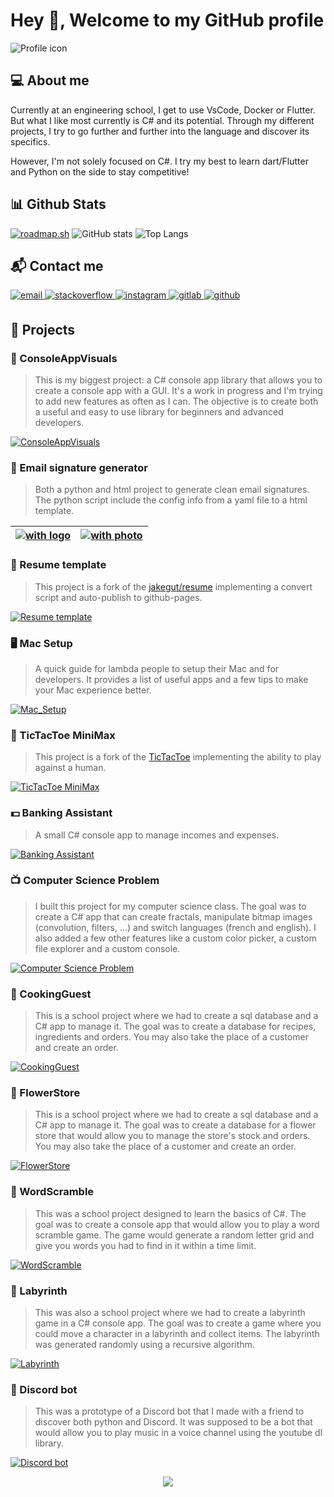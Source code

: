 # Hey 👋, Welcome to my GitHub profile

![Profile icon](ressources/profile_logo.png)
  
## 💻 About me

Currently at an engineering school, I get to use VsCode, Docker or Flutter. But what I like most currently is C# and its potential.
Through my different projects, I try to go further and further into the language and discover its specifics.

However, I'm not solely focused on C#. I try my best to learn dart/Flutter and Python on the side to stay competitive!  
  
## 📊 Github Stats

[![roadmap.sh](https://api.roadmap.sh/v1-badge/wide/64e8b055b128dce3cb755b76?variant=light&roadmaps=flutter%2Cpython%2Csql%2Cdocker)](https://roadmap.sh)
![GitHub stats](https://github-readme-stats.vercel.app/api?username=MorganKryze\&show_icons=true\&show=reviews,prs_merged,prs_merged_percentage&hide_title=true&card_width=500)
![Top Langs](https://github-readme-stats.vercel.app/api/top-langs/?username=MorganKryze\&layout=compact&card_width=500)

## 📬 Contact me

<a href="mailto:morgan@kodelab.fr" target="_blank">
    <img src="https://img.shields.io/badge/email-%23D14836.svg?&style=for-the-badge&logo=gmail&logoColor=white" alt="email" style="margin-bottom: 5px;" />
</a>

<a href="https://stackoverflow.com/users/MorganK" target="_blank">
    <img src=https://img.shields.io/badge/stackoverflow-%23F28032.svg?&style=for-the-badge&logo=stackoverflow&logoColor=white alt=stackoverflow style="margin-bottom: 5px;" />
</a>

<a href="https://instagram.com/morgan.krz" target="_blank">
    <img src=https://img.shields.io/badge/instagram-%23000000.svg?&style=for-the-badge&logo=instagram&logoColor=white alt=instagram style="margin-bottom: 5px;" />
</a>

<a href="https://gitlab.com/MorganKryze" target="_blank">
    <img src=https://img.shields.io/badge/gitlab-330F63.svg?&style=for-the-badge&logo=gitlab&logoColor=white alt=gitlab style="margin-bottom: 5px;" />
</a>

<a href="https://github.com/MorganKryze" target="_blank">
    <img src=https://img.shields.io/badge/github-%2324292e.svg?&style=for-the-badge&logo=github&logoColor=white alt=github style="margin-bottom: 5px;" />
</a>

## 📁 Projects

### 🌄 ConsoleAppVisuals

> This is my biggest project: a C# console app library that allows you to create a console app with a GUI. It's a work in progress and I'm trying to add new features as often as I can. The objective is to create both a useful and easy to use library for beginners and advanced developers.

[![ConsoleAppVisuals](ressources/presentation.gif)](https://github.com/MorganKryze/ConsoleAppVisuals)

### 📝 Email signature generator

> Both a python and html project to generate clean email signatures. The python script include the config info from a yaml file to a html template.

| [![with logo](https://raw.githubusercontent.com/MorganKryze/Signature-Generator/main/src/resources/screenshot_logo.png)](https://github.com/MorganKryze/Email-Signature-Generator) | [![with photo](https://raw.githubusercontent.com/MorganKryze/Signature-Generator/main/src/resources/screenshot_photo.png)](https://github.com/MorganKryze/Email-Signature-Generator) |
|:---:|:---:|

### 📃 Resume template

> This project is a fork of the [jakegut/resume](https://github.com/jakegut/resume) implementing a convert script and auto-publish to github-pages.

[![Resume template](ressources/resume-en.jpg)](https://github.com/MorganKryze/Resume-LaTeX)

### 🖥️ Mac Setup

> A quick guide for lambda people to setup their Mac and for developers. It provides a list of useful apps and a few tips to make your Mac experience better.

[![Mac_Setup](ressources/setup.png)](https://github.com/MorganKryze/Mac_Setup)

### 📝 TicTacToe MiniMax

> This project is a fork of the [TicTacToe](https://github.com/Cledersonbc/tic-tac-toe-minimax) implementing the ability to play against a human.

[![TicTacToe MiniMax](ressources/minimax.png)](https://github.com/MorganKryze/tic-tac-toe-minimax)

### 💵 Banking Assistant

> A small C# console app to manage incomes and expenses.

[![Banking Assistant](ressources/bank.png)](https://github.com/MorganKryze/BankingAssistant)

### 📺 Computer Science Problem

> I built this project for my computer science class. The goal was to create a C# app that can create fractals, manipulate bitmap images (convolution, filters, ...) and switch languages (french and english). I also added a few other features like a custom color picker, a custom file explorer and a custom console.

[![Computer Science Problem](ressources/csp.png)](https://github.com/MorganKryze/Computer_Science_Problem)

### 🥣 CookingGuest

> This is a school project where we had to create a sql database and a C# app to manage it. The goal was to create a database for recipes, ingredients and orders. You may also take the place of a customer and create an order.

[![CookingGuest](ressources/cookinguest.png)](https://github.com/MorganKryze/CookinGuest)

### 🌹 FlowerStore

> This is a school project where we had to create a sql database and a C# app to manage it. The goal was to create a database for a flower store that would allow you to manage the store's stock and orders. You may also take the place of a customer and create an order.

[![FlowerStore](ressources/flowers.png)](https://github.com/MorganKryze/MDD_FlowerStore)

### 📃 WordScramble

> This was a school project designed to learn the basics of C#. The goal was to create a console app that would allow you to play a word scramble game. The game would generate a random letter grid and give you words you had to find in it within a time limit.

[![WordScramble](ressources/word_scramble.png)](https://github.com/MorganKryze/WordScramble)

### 📜 Labyrinth

> This was also a school project where we had to create a labyrinth game in a C# console app. The goal was to create a game where you could move a character in a labyrinth and collect items. The labyrinth was generated randomly using a recursive algorithm.

[![Labyrinth](ressources/labyrinth.png)](https://github.com/MorganKryze/Labyrinth)

### 🤖 Discord bot

> This was a prototype of a Discord bot that I made with a friend to discover both python and Discord. It was supposed to be a bot that would allow you to play music in a voice channel using the youtube dl library.

[![Discord bot](ressources/discord_logo.jpg)](https://github.com/MorganKryze/Bot_discord)

<div align="center">
    <img src="https://komarev.com/ghpvc/?username=MorganKryze&&style=flat-square" align="center" />
</div>  
